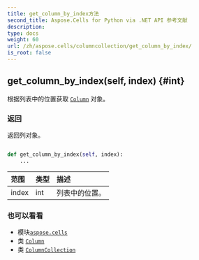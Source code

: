 ```yaml
---
title: get_column_by_index方法
second_title: Aspose.Cells for Python via .NET API 参考文献
description:
type: docs
weight: 60
url: /zh/aspose.cells/columncollection/get_column_by_index/
is_root: false
---
```

##  get_column_by_index(self, index) {#int}
根据列表中的位置获取 [`Column`](/cells/python-net/zh/aspose.cells/column) 对象。


### 返回

返回列对象。


```python

def get_column_by_index(self, index):
    ...
```


|范围|类型|描述|
| :- | :- | :- |
| index | int |列表中的位置。|



### 也可以看看
* 模块[`aspose.cells`](../../)
* 类 [`Column`](/cells/python-net/zh/aspose.cells/column)
* 类 [`ColumnCollection`](/cells/python-net/zh/aspose.cells/columncollection)
